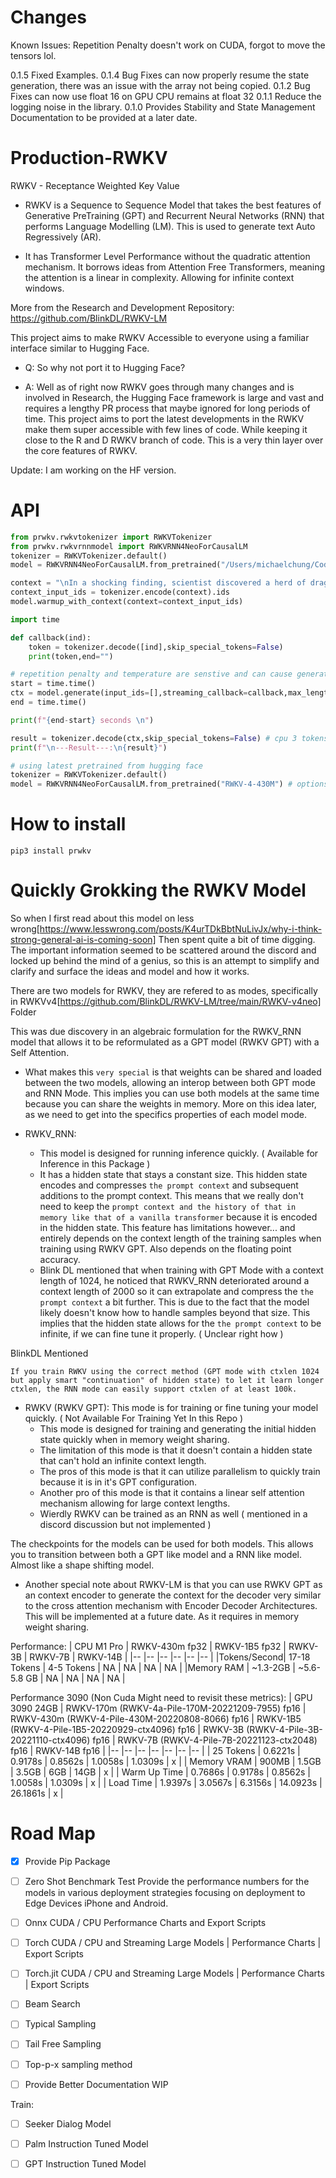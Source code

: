 # Changes
Known Issues:
Repetition Penalty doesn't work on CUDA, forgot to move the tensors lol.

0.1.5
Fixed Examples.
0.1.4
Bug Fixes can now properly resume the state generation, there was an issue with the array not being copied.
0.1.2 
Bug Fixes can now use float 16 on GPU 
CPU remains at float 32
0.1.1
Reduce the logging noise in the library.
0.1.0 
Provides Stability and State Management Documentation to be provided at a later date.
# Production-RWKV
RWKV - Receptance Weighted Key Value 

* RWKV is a Sequence to Sequence Model that takes the best features of Generative PreTraining (GPT) and Recurrent Neural Networks (RNN) that performs Language Modelling (LM). 
This is used to generate text Auto Regressively (AR).

* It has Transformer Level Performance without the quadratic attention mechanism. 
It borrows ideas from Attention Free Transformers, meaning the attention is a linear in complexity. 
Allowing for infinite context windows.

More from the Research and Development Repository:
https://github.com/BlinkDL/RWKV-LM

This project aims to make RWKV Accessible to everyone using a familiar interface similar to Hugging Face. 

* Q: So why not port it to Hugging Face? 

* A: Well as of right now RWKV goes through many changes and is involved in Research, 
the Hugging Face framework is large and vast and requires a lengthy PR process that maybe ignored for long periods of time.
This project aims to port the latest developments in the RWKV make them super accessible with few lines of code.
While keeping it close to the R and D RWKV branch of code. 
This is a very thin layer over the core features of RWKV.

Update: I am working on the HF version.

# API 

```python
from prwkv.rwkvtokenizer import RWKVTokenizer
from prwkv.rwkvrnnmodel import RWKVRNN4NeoForCausalLM
tokenizer = RWKVTokenizer.default()
model = RWKVRNN4NeoForCausalLM.from_pretrained("/Users/michaelchung/Code/Production-RWKV/RWKV-4-Pile-430M-20220808-8066",number_of_layers=24,embedding_dimension=1024,context_length=1024)

context = "\nIn a shocking finding, scientist discovered a herd of dragons living in a remote, previously unexplored valley, in Tibet. Even more surprising to the researchers was the fact that the dragons spoke perfect Chinese."
context_input_ids = tokenizer.encode(context).ids
model.warmup_with_context(context=context_input_ids)

import time

def callback(ind):
    token = tokenizer.decode([ind],skip_special_tokens=False)
    print(token,end="")

# repetition penalty and temperature are senstive and can cause generations to offshoot.
start = time.time()
ctx = model.generate(input_ids=[],streaming_callback=callback,max_length=32,repetition_penalty=0.0,temperature=0.8,stop_on_eos=True)
end = time.time()

print(f"{end-start} seconds \n")

result = tokenizer.decode(ctx,skip_special_tokens=False) # cpu 3 tokens a second
print(f"\n---Result---:\n{result}")

```

```python
# using latest pretrained from hugging face
tokenizer = RWKVTokenizer.default()
model = RWKVRNN4NeoForCausalLM.from_pretrained("RWKV-4-430M") # options RWKV-4-1B5 RWKV-4-3B RWKV-4-7B  RWKV-4-14B
```

# How to install
```
pip3 install prwkv
```

# Quickly Grokking the RWKV Model
So when I first read about this model on less wrong[https://www.lesswrong.com/posts/K4urTDkBbtNuLivJx/why-i-think-strong-general-ai-is-coming-soon] Then spent quite a bit of time digging. The important information seemed to be scattered around the discord and locked up behind the mind of a genius, so this is an attempt to simplify and clarify and surface the ideas and model and how it works.

There are two models for RWKV, they are refered to as modes, specifically in RWKVv4[https://github.com/BlinkDL/RWKV-LM/tree/main/RWKV-v4neo] Folder

This was due discovery in an algebraic formulation for the RWKV_RNN model that allows it to be reformulated as a GPT model (RWKV GPT) with a Self Attention. 

* What makes this `very special` is that weights can be shared and loaded between the two models, allowing an interop between both GPT mode and RNN Mode. This implies you can use both models at the same time because you can share the weights in memory. More on this idea later, as we need to get into the specifics properties of each model mode.

* RWKV_RNN: 
  * This model is designed for running inference quickly. ( Available for Inference in this Package )
  * It has a hidden state that stays a constant size. This hidden state encodes and compresses `the prompt context` and subsequent additions to the prompt context. This means that we really don't need to keep the `prompt context and the history of that in memory like that of a vanilla transformer` because it is encoded in the hidden state. This feature has limitations however... and entirely depends on the context length of the training samples when training using RWKV GPT. Also depends on the floating point accuracy.
  * Blink DL mentioned that when training with GPT Mode with a context length of 1024, he noticed that RWKV_RNN deteriorated around a context length of 2000 so it can extrapolate and compress the `the prompt context` a bit further. This is due to the fact that the model likely doesn't know how to handle samples beyond that size. This implies that the hidden state allows for the `the prompt context` to be infinite, if we can fine tune it properly. 
( Unclear right how ) 

BlinkDL Mentioned 
```
If you train RWKV using the correct method (GPT mode with ctxlen 1024 but apply smart "continuation" of hidden state) to let it learn longer ctxlen, the RNN mode can easily support ctxlen of at least 100k. 
```

* RWKV (RWKV GPT): This mode is for training or fine tuning your model quickly. ( Not Available For Training Yet In this Repo )
  * This mode is designed for training and generating the initial hidden state quickly when in memory weight sharing.
  * The limitation of this mode is that it doesn't contain a hidden state that can't hold an infinite context length.
  * The pros of this mode is that it can utilize parallelism to quickly train because it is in it's GPT configuration.
  * Another pro of this mode is that it contains a linear self attention mechanism allowing for large context lengths.
  * Wierdly RWKV can be trained as an RNN as well ( mentioned in a discord discussion but not implemented )

The checkpoints for the models can be used for both models.
This allows you to transition between both a GPT like model and a RNN like model. Almost like a shape shifting model.

* Another special note about RWKV-LM is that you can use RWKV GPT as an context encoder to generate the context for the decoder very similar to the cross attention mechanism with Encoder Decoder Architectures. This will be implemented at a future date. As it requires in memory weight sharing.

Performance:
| CPU M1 Pro | RWKV-430m fp32 | RWKV-1B5 fp32 | RWKV-3B | RWKV-7B | RWKV-14B |
|--           |--             |--              |--       |--       |--       |
|Tokens/Second| 17-18 Tokens | 4-5 Tokens | NA | NA     | NA      | NA        |
|Memory RAM   |    ~1.3-2GB | ~5.6-5.8 GB | NA | NA     | NA      | NA        |

Performance 3090 (Non Cuda Might need to revisit these metrics):
| GPU 3090 24GB  | RWKV-170m (RWKV-4a-Pile-170M-20221209-7955) fp16 | RWKV-430m (RWKV-4-Pile-430M-20220808-8066) fp16 | RWKV-1B5 (RWKV-4-Pile-1B5-20220929-ctx4096) fp16 | RWKV-3B (RWKV-4-Pile-3B-20221110-ctx4096) fp16 | RWKV-7B (RWKV-4-Pile-7B-20221123-ctx2048) fp16 | RWKV-14B fp16 |
|--              |--                                                |--              |--              |--           |--            |--             |
| 25 Tokens | 0.6221s |  0.9178s | 0.8562s |  1.0058s | 1.0309s | x |
| Memory VRAM  | 900MB |  1.5GB | 3.5GB | 6GB | 14GB | x |
| Warm Up Time | 0.7686s | 0.9178s |  0.8562s |  1.0058s | 1.0309s | x |
| Load Time |  1.9397s | 3.0567s |  6.3156s |  14.0923s | 26.1861s | x | 

# Road Map
* [x] Provide Pip Package
* [ ] Zero Shot Benchmark Test
Provide the performance numbers for the models in various deployment strategies focusing on deployment to Edge Devices iPhone and Android. 

* [ ] Onnx CUDA / CPU Performance Charts and Export Scripts
* [ ] Torch CUDA / CPU and Streaming Large Models | Performance Charts | Export Scripts
* [ ] Torch.jit CUDA / CPU and Streaming Large Models | Performance Charts | Export Scripts

* [ ] Beam Search
* [ ] Typical Sampling
* [ ] Tail Free Sampling
* [ ] Top-p-x sampling method 
* [ ] Provide Better Documentation WIP

Train:
* [ ] Seeker Dialog Model
* [ ] Palm Instruction Tuned Model
* [ ] GPT Instruction Tuned Model


